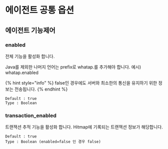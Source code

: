 # 에이전트 공통 옵션

## 에이전트 기능제어

### enabled

전체 기능을 활성화 합니다.

Java를 제외한 나머지 언어는 prefix로 whatap.를 추가해야 합니다. 예시\) whatap.enabled

{% hint style="info" %}
false인 경우에도 서버와 최소한의 통신을 유지하기 위한 정보는 전송됩니다.
{% endhint %}

```text
Default : true
Type : Boolean
```

### transaction\_enabled

트랜잭션 추적 기능을 활성화 합니다. Hitmap에 기록되는 트랜잭션 정보가 해당합니다.

```text
Default : true
Type : Boolean (enabled=false 인 경우 false)
```

